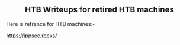 <h2><center>
HTB
Writeups for retired HTB machines
</center></h2>
Here is refrence for HTB machines:-

https://ippsec.rocks/

